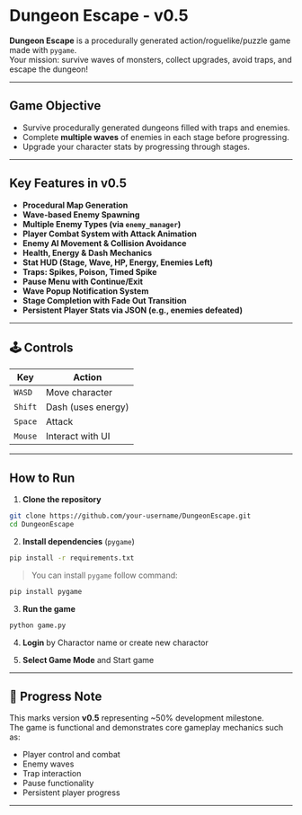 # Dungeon Escape - v0.5

**Dungeon Escape** is a procedurally generated action/roguelike/puzzle game made with `pygame`.  
Your mission: survive waves of monsters, collect upgrades, avoid traps, and escape the dungeon!

---

## Game Objective

- Survive procedurally generated dungeons filled with traps and enemies.
- Complete **multiple waves** of enemies in each stage before progressing.
- Upgrade your character stats by progressing through stages.

---

## Key Features in v0.5

- **Procedural Map Generation**
- **Wave-based Enemy Spawning**
- **Multiple Enemy Types (via `enemy_manager`)**
- **Player Combat System with Attack Animation**
- **Enemy AI Movement & Collision Avoidance**
- **Health, Energy & Dash Mechanics**
- **Stat HUD (Stage, Wave, HP, Energy, Enemies Left)**
- **Traps: Spikes, Poison, Timed Spike**
- **Pause Menu with Continue/Exit**
- **Wave Popup Notification System**
- **Stage Completion with Fade Out Transition**
- **Persistent Player Stats via JSON (e.g., enemies defeated)**

---

## 🕹 Controls

| Key         | Action               |
|-------------|----------------------|
| `WASD`      | Move character       |
| `Shift`     | Dash (uses energy)   |
| `Space`     | Attack               |
| `Mouse`     | Interact with UI     |

---

## How to Run

1. **Clone the repository** 

```bash
git clone https://github.com/your-username/DungeonEscape.git
cd DungeonEscape
```

2. **Install dependencies** (`pygame`)

```bash
pip install -r requirements.txt
```

>You can install `pygame` follow command:
```bash
pip install pygame
```

3. **Run the game**

```bash
python game.py
```

4. **Login** by Charactor name or create new charactor

5. **Select Game Mode** and Start game

---

## 📌 Progress Note

This marks version **v0.5** representing ~50% development milestone.  
The game is functional and demonstrates core gameplay mechanics such as:
- Player control and combat
- Enemy waves
- Trap interaction
- Pause functionality
- Persistent player progress

---
